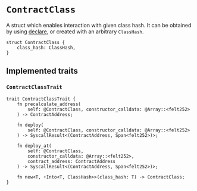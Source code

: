 # `ContractClass`

A struct which enables interaction with given class hash.
It can be obtained by using [declare](./declare.md), or created with an arbitrary `ClassHash`.

```
struct ContractClass {
    class_hash: ClassHash,
}
```

## Implemented traits

### `ContractClassTrait`

```
trait ContractClassTrait {
    fn precalculate_address(
        self: @ContractClass, constructor_calldata: @Array::<felt252>
    ) -> ContractAddress;

    fn deploy(
        self: @ContractClass, constructor_calldata: @Array::<felt252>
    ) -> SyscallResult<(ContractAddress, Span<felt252>)>;

    fn deploy_at(
        self: @ContractClass,
        constructor_calldata: @Array::<felt252>,
        contract_address: ContractAddress
    ) -> SyscallResult<(ContractAddress, Span<felt252>)>;

    fn new<T, +Into<T, ClassHash>>(class_hash: T) -> ContractClass;
}
```